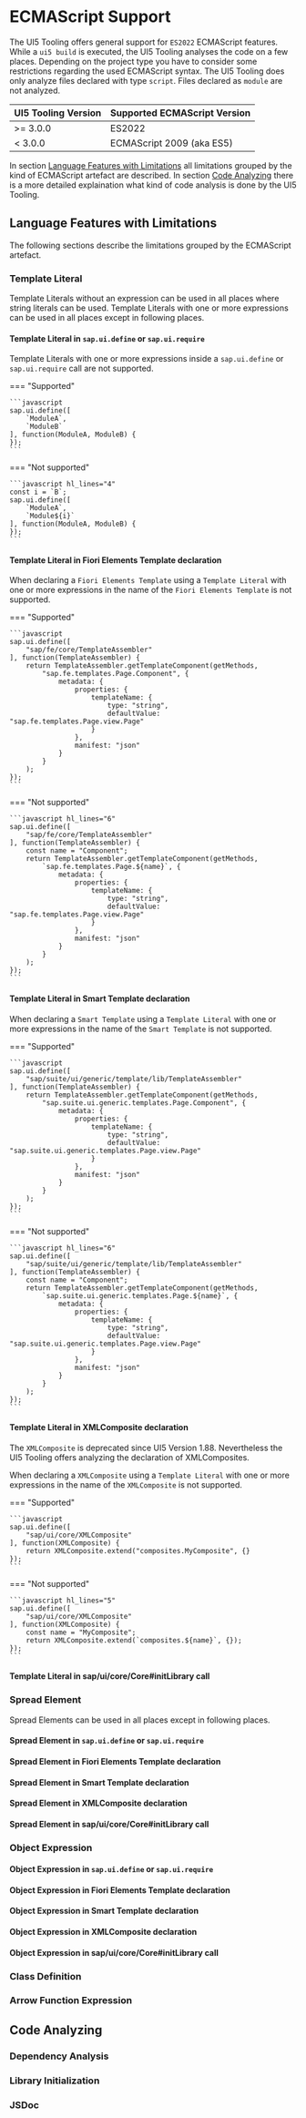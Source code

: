 
# ECMAScript Support

The UI5 Tooling offers general support for `ES2022` ECMAScript features. While a `ui5 build` is executed, the UI5 Tooling analyses the code on a few places. Depending on the project type you have to consider some restrictions regarding the used ECMAScript syntax. The UI5 Tooling does only analyze files declared with type `script`. Files declared as `module` are not analyzed.

| UI5 Tooling Version | Supported ECMAScript Version |
| ------------------- | ---------------------------- |
| >= 3.0.0            | ES2022                       |
| < 3.0.0             | ECMAScript 2009 (aka ES5)    |

In section [Language Features with Limitations](#language-features-with-limitations) all limitations grouped by the kind of ECMAScript artefact are described. In section [Code Analyzing](#code-analyzing) there is a more detailed explaination what kind of code analysis is done by the UI5 Tooling.

## Language Features with Limitations

The following sections describe the limitations grouped by the ECMAScript artefact.

### Template Literal

Template Literals without an expression can be used in all places where string literals can be used. Template Literals with one or more expressions can be used in all places except in following places.

#### Template Literal in `sap.ui.define` or `sap.ui.require`

Template Literals with one or more expressions inside a `sap.ui.define` or `sap.ui.require` call are not supported.

=== "Supported"

    ```javascript
    sap.ui.define([
        `ModuleA`,
        `ModuleB`
    ], function(ModuleA, ModuleB) {
    });
    ```

=== "Not supported"

    ```javascript hl_lines="4"
    const i = `B`;
    sap.ui.define([
        `ModuleA`,
        `Module${i}`
    ], function(ModuleA, ModuleB) {
    });
    ```

#### Template Literal in Fiori Elements Template declaration

When declaring a `Fiori Elements Template` using a `Template Literal` with one or more expressions in the name of the `Fiori Elements Template` is not supported.

=== "Supported"

    ```javascript
    sap.ui.define([
        "sap/fe/core/TemplateAssembler"
    ], function(TemplateAssembler) {
        return TemplateAssembler.getTemplateComponent(getMethods, 
            "sap.fe.templates.Page.Component", {
                metadata: {
                    properties: {
                        templateName: {
                            type: "string",
                            defaultValue: "sap.fe.templates.Page.view.Page"
                        }
                    },
                    manifest: "json"
                }
            }
        );
    });
    ```

=== "Not supported"

    ```javascript hl_lines="6"
    sap.ui.define([
        "sap/fe/core/TemplateAssembler"
    ], function(TemplateAssembler) {
        const name = "Component";
        return TemplateAssembler.getTemplateComponent(getMethods,
            `sap.fe.templates.Page.${name}`, {
                metadata: {
                    properties: {
                        templateName: {
                            type: "string",
                            defaultValue: "sap.fe.templates.Page.view.Page"
                        }
                    },
                    manifest: "json"
                }
            }
        );
    });
    ```

#### Template Literal in Smart Template declaration

When declaring a `Smart Template` using a `Template Literal` with one or more expressions in the name of the `Smart Template` is not supported.

=== "Supported"

    ```javascript
    sap.ui.define([
        "sap/suite/ui/generic/template/lib/TemplateAssembler"
    ], function(TemplateAssembler) {
        return TemplateAssembler.getTemplateComponent(getMethods, 
            "sap.suite.ui.generic.templates.Page.Component", {
                metadata: {
                    properties: {
                        templateName: {
                            type: "string",
                            defaultValue: "sap.suite.ui.generic.templates.Page.view.Page"
                        }
                    },
                    manifest: "json"
                }
            }
        );
    });
    ```

=== "Not supported"

    ```javascript hl_lines="6"
    sap.ui.define([
        "sap/suite/ui/generic/template/lib/TemplateAssembler"
    ], function(TemplateAssembler) {
        const name = "Component";
        return TemplateAssembler.getTemplateComponent(getMethods,
            `sap.suite.ui.generic.templates.Page.${name}`, {
                metadata: {
                    properties: {
                        templateName: {
                            type: "string",
                            defaultValue: "sap.suite.ui.generic.templates.Page.view.Page"
                        }
                    },
                    manifest: "json"
                }
            }
        );
    });
    ```

#### Template Literal in XMLComposite declaration

The `XMLComposite` is deprecated since UI5 Version 1.88. Nevertheless the UI5 Tooling offers analyzing the declaration of XMLComposites.

When declaring a `XMLComposite` using a `Template Literal` with one or more expressions in the name of the `XMLComposite` is not supported.

=== "Supported"

    ```javascript
    sap.ui.define([
        "sap/ui/core/XMLComposite"
    ], function(XMLComposite) {
        return XMLComposite.extend("composites.MyComposite", {} 
    });
    ```

=== "Not supported"

    ```javascript hl_lines="5"
    sap.ui.define([
        "sap/ui/core/XMLComposite"
    ], function(XMLComposite) {
        const name = "MyComposite";
        return XMLComposite.extend(`composites.${name}`, {});
    });
    ```

#### Template Literal in sap/ui/core/Core#initLibrary call

### Spread Element

Spread Elements can be used in all places except in following places.

#### Spread Element in `sap.ui.define` or `sap.ui.require`

#### Spread Element in Fiori Elements Template declaration

#### Spread Element in Smart Template declaration

#### Spread Element in XMLComposite declaration

#### Spread Element in sap/ui/core/Core#initLibrary call

### Object Expression

#### Object Expression in `sap.ui.define` or `sap.ui.require`

#### Object Expression in Fiori Elements Template declaration

#### Object Expression in Smart Template declaration

#### Object Expression in XMLComposite declaration

#### Object Expression in sap/ui/core/Core#initLibrary call

### Class Definition

### Arrow Function Expression

## Code Analyzing

### Dependency Analysis

### Library Initialization

### JSDoc
